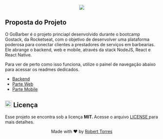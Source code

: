 <p align="center">
<a href="https://camo.githubusercontent.com/7baf6382e2c501340f329201a9cb74751342394fb1b79d56d833f841b9f52c7b/68747470733a2f2f726f636b6574736561742d63646e2e73332d73612d656173742d312e616d617a6f6e6177732e636f6d2f626f6f7463616d702d6865616465722e706e67">
    <img src="https://camo.githubusercontent.com/7baf6382e2c501340f329201a9cb74751342394fb1b79d56d833f841b9f52c7b/68747470733a2f2f726f636b6574736561742d63646e2e73332d73612d656173742d312e616d617a6f6e6177732e636f6d2f626f6f7463616d702d6865616465722e706e67"> 
</a>
</p>

<h2> Proposta do Projeto </h2> 

O GoBarber é o projeto princiapl desenvolvido durante o bootcamp Gostack, da Rocketseat, com o objetivo de desenvolver uma plataforma poderosa para conectar clientes a prestadores de serviços em barbearias. Ele abrange o backend, web e mobile, através da stack NodeJS, React e React Native.

Para ver de perto como isso funciona, utilize o painel de navegação abaixo para acessar os readmes dedicados. 

<ul>
    <li>
        <a href="https://github.com/lucascprazeres/goBarber-API"> Backend </a>
    </li>    
    <li>
        <a href="/web"> Parte Web </a>
    </li>    
    <li>
        <a href="/mobile"> Parte Mobile </a>
    </li>    
</ul>

<h2> <img src = "https://github.githubassets.com/images/icons/emoji/unicode/1f4dd.png" width = "22" height = "22" > Licença </h2>

Esse projeto se encontra sob a licença <b> MIT. </b> Acesse o arquivo <a href="/LICENSE"> LICENSE </a> para mais detalhes.    

<p align="center"> 
    Made with ❤️ by <a href="https://www.linkedin.com/in/robert-torres1000/">Robert Torres</a>
</p>        
